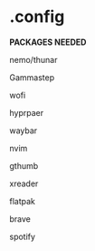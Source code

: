 # .config
**PACKAGES NEEDED**

nemo/thunar

Gammastep

wofi

hyprpaer

waybar

nvim 

gthumb

xreader

flatpak

brave

spotify
